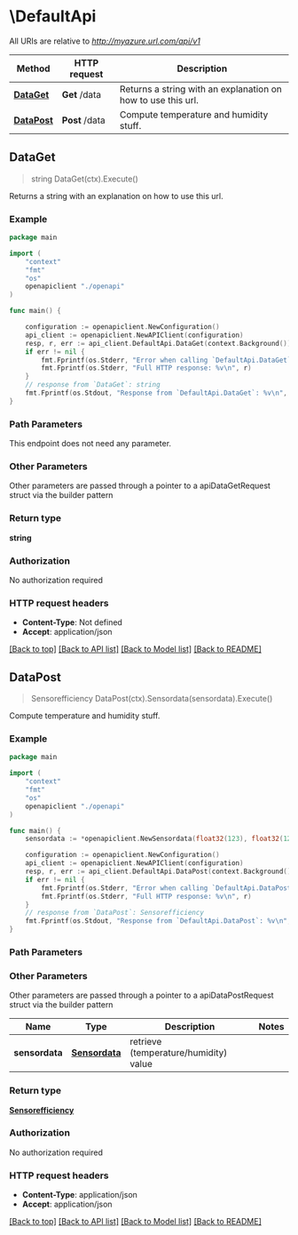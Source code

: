 # \DefaultApi

All URIs are relative to *http://myazure.url.com/api/v1*

Method | HTTP request | Description
------------- | ------------- | -------------
[**DataGet**](DefaultApi.md#DataGet) | **Get** /data | Returns a string with an explanation on how to use this url.
[**DataPost**](DefaultApi.md#DataPost) | **Post** /data | Compute temperature and humidity stuff.



## DataGet

> string DataGet(ctx).Execute()

Returns a string with an explanation on how to use this url.



### Example

```go
package main

import (
    "context"
    "fmt"
    "os"
    openapiclient "./openapi"
)

func main() {

    configuration := openapiclient.NewConfiguration()
    api_client := openapiclient.NewAPIClient(configuration)
    resp, r, err := api_client.DefaultApi.DataGet(context.Background()).Execute()
    if err != nil {
        fmt.Fprintf(os.Stderr, "Error when calling `DefaultApi.DataGet``: %v\n", err)
        fmt.Fprintf(os.Stderr, "Full HTTP response: %v\n", r)
    }
    // response from `DataGet`: string
    fmt.Fprintf(os.Stdout, "Response from `DefaultApi.DataGet`: %v\n", resp)
}
```

### Path Parameters

This endpoint does not need any parameter.

### Other Parameters

Other parameters are passed through a pointer to a apiDataGetRequest struct via the builder pattern


### Return type

**string**

### Authorization

No authorization required

### HTTP request headers

- **Content-Type**: Not defined
- **Accept**: application/json

[[Back to top]](#) [[Back to API list]](../README.md#documentation-for-api-endpoints)
[[Back to Model list]](../README.md#documentation-for-models)
[[Back to README]](../README.md)


## DataPost

> Sensorefficiency DataPost(ctx).Sensordata(sensordata).Execute()

Compute temperature and humidity stuff.

### Example

```go
package main

import (
    "context"
    "fmt"
    "os"
    openapiclient "./openapi"
)

func main() {
    sensordata := *openapiclient.NewSensordata(float32(123), float32(123)) // Sensordata | retrieve (temperature/humidity) value

    configuration := openapiclient.NewConfiguration()
    api_client := openapiclient.NewAPIClient(configuration)
    resp, r, err := api_client.DefaultApi.DataPost(context.Background()).Sensordata(sensordata).Execute()
    if err != nil {
        fmt.Fprintf(os.Stderr, "Error when calling `DefaultApi.DataPost``: %v\n", err)
        fmt.Fprintf(os.Stderr, "Full HTTP response: %v\n", r)
    }
    // response from `DataPost`: Sensorefficiency
    fmt.Fprintf(os.Stdout, "Response from `DefaultApi.DataPost`: %v\n", resp)
}
```

### Path Parameters



### Other Parameters

Other parameters are passed through a pointer to a apiDataPostRequest struct via the builder pattern


Name | Type | Description  | Notes
------------- | ------------- | ------------- | -------------
 **sensordata** | [**Sensordata**](Sensordata.md) | retrieve (temperature/humidity) value | 

### Return type

[**Sensorefficiency**](Sensorefficiency.md)

### Authorization

No authorization required

### HTTP request headers

- **Content-Type**: application/json
- **Accept**: application/json

[[Back to top]](#) [[Back to API list]](../README.md#documentation-for-api-endpoints)
[[Back to Model list]](../README.md#documentation-for-models)
[[Back to README]](../README.md)

